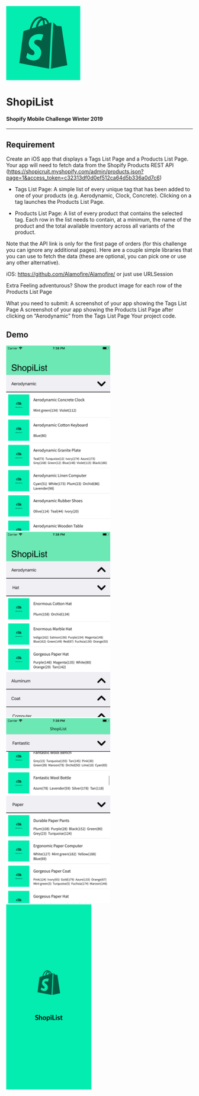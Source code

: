 <img src="https://github.com/jpeng06/Shopify-Mobile-Challenge-2019/blob/master/media/iTunesArtwork%402x.png" width=200px> 

# ShopiList
#### Shopify Mobile Challenge Winter 2019
<hr>



## Requirement 

Create an iOS app that displays a Tags List Page and a Products List Page. Your app will need to fetch data from the Shopify Products REST API (https://shopicruit.myshopify.com/admin/products.json?page=1&access_token=c32313df0d0ef512ca64d5b336a0d7c6)

- Tags List Page: A simple list of every unique tag that has been added to one of your products (e.g. Aerodynamic, Clock, Concrete). Clicking on a tag launches the Products List Page.

- Products List Page: A list of every product that contains the selected tag. Each row in the list needs to contain, at a minimum, the name of the product and the total available inventory across all variants of the product.


Note that the API link is only for the first page of orders (for this challenge you can ignore any additional pages). Here are a couple simple libraries that you can use to fetch the data (these are optional, you can pick one or use any other alternative).

iOS:
https://github.com/Alamofire/Alamofire/ or just use URLSession

Extra
Feeling adventurous? Show the product image for each row of the Products List Page



What you need to submit:
A screenshot of your app showing the Tags List Page
A screenshot of your app showing the Products List Page after clicking on “Aerodynamic” from the Tags List Page
Your project code.

## Demo

<img src="https://github.com/jpeng06/Shopify-Mobile-Challenge-2019/blob/master/media/Simulator%20Screen%20Shot%20-%20iPhone%208%20Plus%20-%202018-09-13%20at%2019.38.20.png" height=500px>

<img src="https://github.com/jpeng06/Shopify-Mobile-Challenge-2019/blob/master/media/Simulator%20Screen%20Shot%20-%20iPhone%208%20Plus%20-%202018-09-13%20at%2019.38.30.png" height=500px>

<img src="https://github.com/jpeng06/Shopify-Mobile-Challenge-2019/blob/master/media/Simulator%20Screen%20Shot%20-%20iPhone%208%20Plus%20-%202018-09-13%20at%2019.39.04.png" height=500px>


<img src="https://github.com/jpeng06/Shopify-Mobile-Challenge-2019/blob/master/media/r.png" height=500px>
